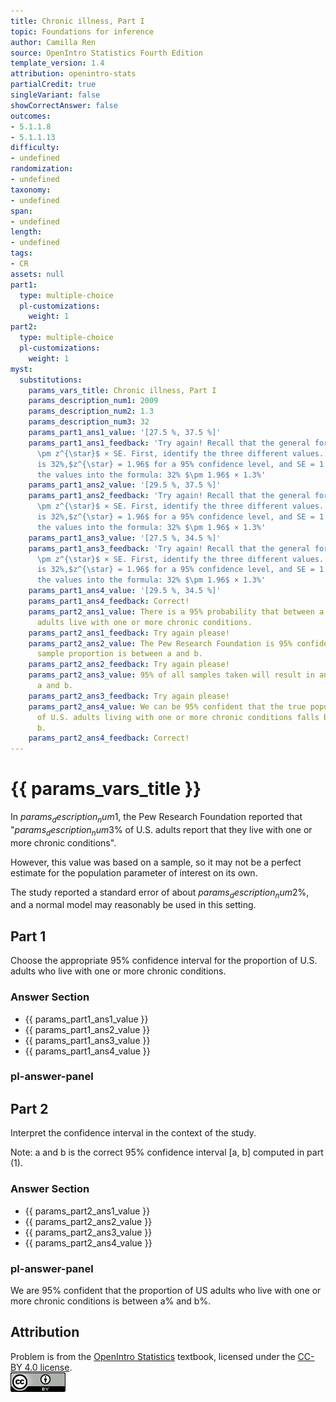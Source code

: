 ```yaml
---
title: Chronic illness, Part I
topic: Foundations for inference
author: Camilla Ren
source: OpenIntro Statistics Fourth Edition
template_version: 1.4
attribution: openintro-stats
partialCredit: true
singleVariant: false
showCorrectAnswer: false
outcomes:
- 5.1.1.8
- 5.1.1.13
difficulty:
- undefined
randomization:
- undefined
taxonomy:
- undefined
span:
- undefined
length:
- undefined
tags:
- CR
assets: null
part1:
  type: multiple-choice
  pl-customizations:
    weight: 1
part2:
  type: multiple-choice
  pl-customizations:
    weight: 1
myst:
  substitutions:
    params_vars_title: Chronic illness, Part I
    params_description_num1: 2009
    params_description_num2: 1.3
    params_description_num3: 32
    params_part1_ans1_value: '[27.5 %, 37.5 %]'
    params_part1_ans1_feedback: 'Try again! Recall that the general formula is $point~estimate
      \pm z^{\star}$ × SE. First, identify the three different values. The point estimate
      is 32%,$z^{\star} = 1.96$ for a 95% confidence level, and SE = 1.3%.Then, plug
      the values into the formula: 32% $\pm 1.96$ × 1.3%'
    params_part1_ans2_value: '[29.5 %, 37.5 %]'
    params_part1_ans2_feedback: 'Try again! Recall that the general formula is $point~estimate
      \pm z^{\star}$ × SE. First, identify the three different values. The point estimate
      is 32%,$z^{\star} = 1.96$ for a 95% confidence level, and SE = 1.3%.Then, plug
      the values into the formula: 32% $\pm 1.96$ × 1.3%'
    params_part1_ans3_value: '[27.5 %, 34.5 %]'
    params_part1_ans3_feedback: 'Try again! Recall that the general formula is $point~estimate
      \pm z^{\star}$ × SE. First, identify the three different values. The point estimate
      is 32%,$z^{\star} = 1.96$ for a 95% confidence level, and SE = 1.3%.Then, plug
      the values into the formula: 32% $\pm 1.96$ × 1.3%'
    params_part1_ans4_value: '[29.5 %, 34.5 %]'
    params_part1_ans4_feedback: Correct!
    params_part2_ans1_value: There is a 95% probability that between a and b of U.S.
      adults live with one or more chronic conditions.
    params_part2_ans1_feedback: Try again please!
    params_part2_ans2_value: The Pew Research Foundation is 95% confident that their
      sample proportion is between a and b.
    params_part2_ans2_feedback: Try again please!
    params_part2_ans3_value: 95% of all samples taken will result in an estimate between
      a and b.
    params_part2_ans3_feedback: Try again please!
    params_part2_ans4_value: We can be 95% confident that the true population proportion
      of U.S. adults living with one or more chronic conditions falls between a and
      b.
    params_part2_ans4_feedback: Correct!
---
```

# {{ params_vars_title }}
In ${{ params_description_num1 }}$, the Pew Research Foundation reported that "${{ params_description_num3 }}$% of U.S. adults report that they live with one or more chronic conditions".

However, this value was based on a sample, so it may not be a perfect estimate for the population parameter of interest on its own.

The study reported a standard error of about ${{ params_description_num2 }}$%, and a normal model may reasonably be used in this setting.

## Part 1

Choose the appropriate 95% confidence interval for the proportion of U.S. adults who live with one or more chronic conditions.

### Answer Section

- {{ params_part1_ans1_value }}
- {{ params_part1_ans2_value }}
- {{ params_part1_ans3_value }}
- {{ params_part1_ans4_value }}

### pl-answer-panel

## Part 2

Interpret the confidence interval in the context of the study.

Note: a and b is the correct 95% confidence interval \[a, b\] computed in part (1).

### Answer Section

- {{ params_part2_ans1_value }}
- {{ params_part2_ans2_value }}
- {{ params_part2_ans3_value }}
- {{ params_part2_ans4_value }}

### pl-answer-panel

We are 95% confident that the proportion of US adults who live with one or more chronic conditions is between a% and b%.

## Attribution

Problem is from the [OpenIntro Statistics](https://openintro.org/book/os/) textbook, licensed under the [CC-BY 4.0 license](https://creativecommons.org/licenses/by/4.0/).<br>![Image representing the Creative Commons 4.0 BY license.](https://raw.githubusercontent.com/firasm/bits/master/by.png)